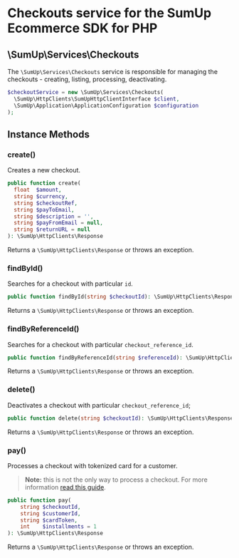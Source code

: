 # Checkouts service for the SumUp Ecommerce SDK for PHP

## \SumUp\Services\Checkouts

The `\SumUp\Services\Checkouts` service is responsible for managing the checkouts - creating, listing, processing, deactivating.

```php
$checkoutService = new \SumUp\Services\Checkouts(
  \SumUp\HttpClients\SumUpHttpClientInterface $client,
  \SumUp\Application\ApplicationConfiguration $configuration
);
```

## Instance Methods

### create()

Creates a new checkout.

```php
public function create(
  float  $amount,
  string $currency,
  string $checkoutRef,
  string $payToEmail,
  string $description = '',
  string $payFromEmail = null,
  string $returnURL = null
): \SumUp\HttpClients\Response
```

Returns a `\SumUp\HttpClients\Response` or throws an exception.

### findById()

Searches for a checkout with particular `id`.

```php
public function findById(string $checkoutId): \SumUp\HttpClients\Response
```

Returns a `\SumUp\HttpClients\Response` or throws an exception.

### findByReferenceId()

Searches for a checkout with particular `checkout_reference_id`.

```php
public function findByReferenceId(string $referenceId): \SumUp\HttpClients\Response
```

Returns a `\SumUp\HttpClients\Response` or throws an exception.

### delete()

Deactivates a checkout with particular `checkout_reference_id`;

```php
public function delete(string $checkoutId): \SumUp\HttpClients\Response
```

Returns a `\SumUp\HttpClients\Response` or throws an exception.

### pay()

Processes a checkout with tokenized card for a customer.

> **Note:** this is not the only way to process a checkout. For more information [read this guide](https://developer.sumup.com/docs/single-payment).

```php
public function pay(
    string $checkoutId,
    string $customerId,
    string $cardToken,
    int    $installments = 1
): \SumUp\HttpClients\Response
```

Returns a `\SumUp\HttpClients\Response` or throws an exception.
